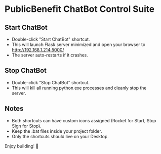 # PublicBenefit ChatBot Control Suite

## Start ChatBot
- Double-click "Start ChatBot" shortcut.
- This will launch Flask server minimized and open your browser to http://192.168.1.214:5000/
- The server auto-restarts if it crashes.

## Stop ChatBot
- Double-click "Stop ChatBot" shortcut.
- This will kill all running python.exe processes and cleanly stop the server.

## Notes
- Both shortcuts can have custom icons assigned (Rocket for Start, Stop Sign for Stop).
- Keep the .bat files inside your project folder.
- Only the shortcuts should live on your Desktop.

Enjoy building! 🚀
